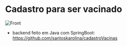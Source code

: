 # Cadastro para ser vacinado
![Front](https://github.com/anna104016/html/blob/main/assets/vacinas.gif)

 - backend feito em Java com SpringBoot:
https://github.com/santoskarolina/cadastroVacinas
